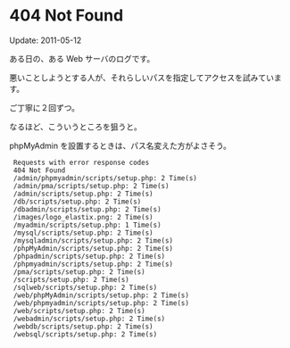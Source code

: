 404 Not Found
=====

Update: 2011-05-12

ある日の、ある Web サーバのログです。

悪いことしようとする人が、それらしいパスを指定してアクセスを試みています。

ご丁寧に２回ずつ。

なるほど、こういうところを狙うと。

phpMyAdmin を設置するときは、パス名変えた方がよさそう。


```
 Requests with error response codes
 404 Not Found
 /admin/phpmyadmin/scripts/setup.php: 2 Time(s)
 /admin/pma/scripts/setup.php: 2 Time(s)
 /admin/scripts/setup.php: 2 Time(s)
 /db/scripts/setup.php: 2 Time(s)
 /dbadmin/scripts/setup.php: 2 Time(s)
 /images/logo_elastix.png: 2 Time(s)
 /myadmin/scripts/setup.php: 1 Time(s)
 /mysql/scripts/setup.php: 2 Time(s)
 /mysqladmin/scripts/setup.php: 2 Time(s)
 /phpMyAdmin/scripts/setup.php: 2 Time(s)
 /phpadmin/scripts/setup.php: 2 Time(s)
 /phpmyadmin/scripts/setup.php: 2 Time(s)
 /pma/scripts/setup.php: 2 Time(s)
 /scripts/setup.php: 2 Time(s)
 /sqlweb/scripts/setup.php: 2 Time(s)
 /web/phpMyAdmin/scripts/setup.php: 2 Time(s)
 /web/phpmyadmin/scripts/setup.php: 2 Time(s)
 /web/scripts/setup.php: 2 Time(s)
 /webadmin/scripts/setup.php: 2 Time(s)
 /webdb/scripts/setup.php: 2 Time(s)
 /websql/scripts/setup.php: 2 Time(s)
```
